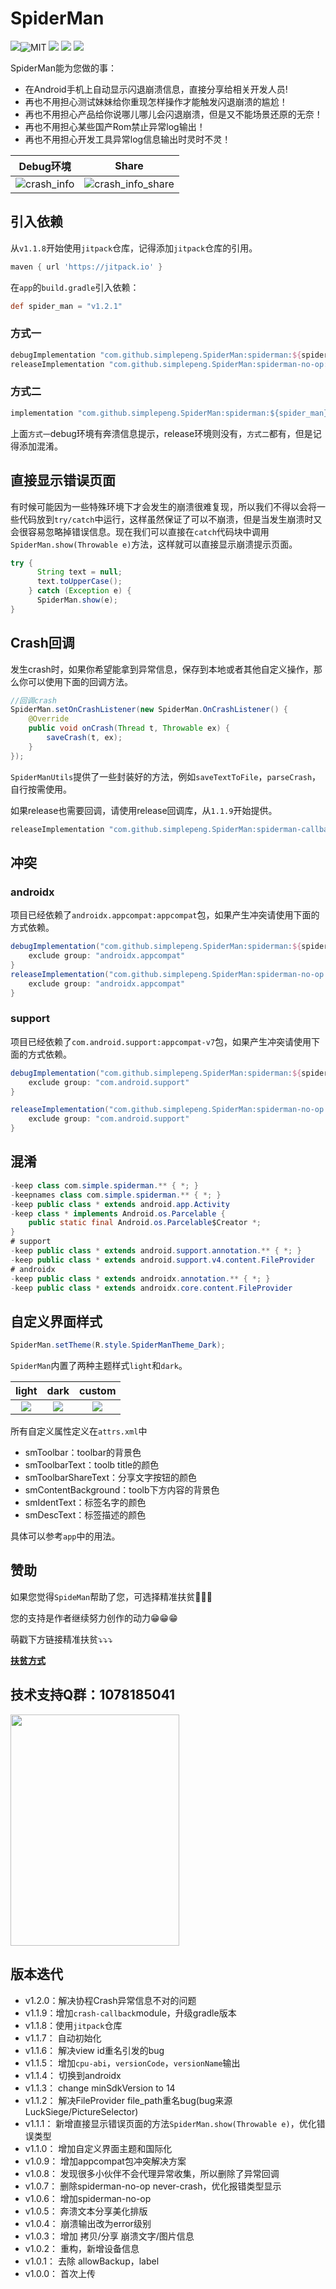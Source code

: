 # SpiderMan

[![](https://jitpack.io/v/simplepeng/SpiderMan.svg)](https://jitpack.io/#simplepeng/SpiderMan)![MIT](https://img.shields.io/badge/License-Apache%202.0-blue.svg?style=flat-square) ![](https://img.shields.io/badge/API-14%2B-brightgreen?style=flat-square) ![](https://img.shields.io/badge/Size-40k-yellow?style=flat-square) ![](https://img.shields.io/badge/Author-simplepeng-red?style=flat-square)


SpiderMan能为您做的事：

* 在Android手机上自动显示闪退崩溃信息，直接分享给相关开发人员!
* 再也不用担心测试妹妹给你重现怎样操作才能触发闪退崩溃的尴尬！
* 再也不用担心产品给你说哪儿哪儿会闪退崩溃，但是又不能场景还原的无奈！
* 再也不用担心某些国产Rom禁止异常log输出！
* 再也不用担心开发工具异常log信息输出时灵时不灵！

|               Debug环境               |                       Share                        |
| :-----------------------------------: | :------------------------------------------------: |
| ![crash_info](statics/crash_info.png) | ![crash_info_share](statics/crash_info_share.png) |

## 引入依赖

从`v1.1.8`开始使用`jitpack`仓库，记得添加`jitpack`仓库的引用。

```groovy
maven { url 'https://jitpack.io' }
```

在`app`的`build.gradle`引入依赖：

```groovy
def spider_man = "v1.2.1"
```

### 方式一

```groovy
debugImplementation "com.github.simplepeng.SpiderMan:spiderman:${spider_man}"
releaseImplementation "com.github.simplepeng.SpiderMan:spiderman-no-op:${spider_man}"
```

### 方式二

```java
implementation "com.github.simplepeng.SpiderMan:spiderman:${spider_man}"
```

上面`方式一`debug环境有奔溃信息提示，release环境则没有，`方式二`都有，但是记得添加混淆。

## 直接显示错误页面

有时候可能因为一些特殊环境下才会发生的崩溃很难复现，所以我们不得以会将一些代码放到`try/catch`中运行，这样虽然保证了可以不崩溃，但是当发生崩溃时又会很容易忽略掉错误信息。现在我们可以直接在`catch`代码块中调用`SpiderMan.show(Throwable e)`方法，这样就可以直接显示崩溃提示页面。

```java
try {
      String text = null;
      text.toUpperCase();
    } catch (Exception e) {
      SpiderMan.show(e);
}
```

## Crash回调

发生crash时，如果你希望能拿到异常信息，保存到本地或者其他自定义操作，那么你可以使用下面的回调方法。

```java
//回调crash
SpiderMan.setOnCrashListener(new SpiderMan.OnCrashListener() {
    @Override
    public void onCrash(Thread t, Throwable ex) {
        saveCrash(t, ex);
    }
});
```

`SpiderManUtils`提供了一些封装好的方法，例如`saveTextToFile`，`parseCrash`，自行按需使用。

如果release也需要回调，请使用release回调库，从`1.1.9`开始提供。

```groovy
releaseImplementation "com.github.simplepeng.SpiderMan:spiderman-callback:${spider_man}"
```

## 冲突

### androidx

项目已经依赖了`androidx.appcompat:appcompat`包，如果产生冲突请使用下面的方式依赖。

```groovy
debugImplementation("com.github.simplepeng.SpiderMan:spiderman:${spider_man}") {
    exclude group: "androidx.appcompat"
}
releaseImplementation("com.github.simplepeng.SpiderMan:spiderman-no-op:${spider_man}") {
    exclude group: "androidx.appcompat"
}
```

### support

项目已经依赖了`com.android.support:appcompat-v7`包，如果产生冲突请使用下面的方式依赖。

```groovy
debugImplementation("com.github.simplepeng.SpiderMan:spiderman:${spider_man}") {
    exclude group: "com.android.support"
}

releaseImplementation("com.github.simplepeng.SpiderMan:spiderman-no-op:${spider_man}") {
    exclude group: "com.android.support"
}
```

## 混淆

```java
-keep class com.simple.spiderman.** { *; }
-keepnames class com.simple.spiderman.** { *; }
-keep public class * extends android.app.Activity
-keep class * implements Android.os.Parcelable {
    public static final Android.os.Parcelable$Creator *;
}
# support
-keep public class * extends android.support.annotation.** { *; }
-keep public class * extends android.support.v4.content.FileProvider
# androidx
-keep public class * extends androidx.annotation.** { *; }
-keep public class * extends androidx.core.content.FileProvider
```

## 自定义界面样式

```java
SpiderMan.setTheme(R.style.SpiderManTheme_Dark);
```

`SpiderMan`内置了两种主题样式`light`和`dark`。

|                        light                         |                         dark                         |                        custom                        |
| :--------------------------------------------------: | :--------------------------------------------------: | :--------------------------------------------------: |
| ![](https://i.loli.net/2019/02/24/5c726ef04a909.png) | ![](https://i.loli.net/2019/02/24/5c726f0dc7159.png) | ![](https://i.loli.net/2019/02/24/5c72a0f278b9b.png) |

所有自定义属性定义在`attrs.xml`中

* smToolbar：toolbar的背景色
* smToolbarText：toolb title的颜色
* smToolbarShareText：分享文字按钮的颜色
* smContentBackground：toolb下方内容的背景色
* smIdentText：标签名字的颜色
* smDescText：标签描述的颜色

具体可以参考`app`中的用法。

## 赞助

如果您觉得`SpideMan`帮助了您，可选择精准扶贫🙇🙇🙇

您的支持是作者继续努力创作的动力😁😁😁

萌戳下方链接精准扶贫⤵️⤵️⤵️

**[扶贫方式](https://simplepeng.github.io/merge_pay_code/)**

## 技术支持Q群：1078185041

<img src="statics/q_group.jpg" width="270px" height="370px">

## 版本迭代

* v1.2.0：解决协程Crash异常信息不对的问题
* v1.1.9：增加`crash-callback`module，升级gradle版本
* v1.1.8：使用`jitpack`仓库
* v1.1.7： 自动初始化
* v1.1.6： 解决view id重名引发的bug
* v1.1.5： 增加`cpu-abi`，`versionCode`，`versionName`输出
* v1.1.4： 切换到androidx
* v1.1.3： change minSdkVersion to 14
* v1.1.2： 解决FileProvider file_path重名bug(bug来源LuckSiege/PictureSelector)
* v1.1.1： 新增直接显示错误页面的方法`SpiderMan.show(Throwable e)`，优化错误类型
* v1.1.0：  增加自定义界面主题和国际化
* v1.0.9： 增加appcompat包冲突解决方案
* v1.0.8： 发现很多小伙伴不会代理异常收集，所以删除了异常回调
* v1.0.7： 删除spiderman-no-op never-crash，优化报错类型显示
* v1.0.6： 增加spiderman-no-op
* v1.0.5： 奔溃文本分享美化排版
* v1.0.4： 崩溃输出改为error级别
* v1.0.3： 增加 拷贝/分享 崩溃文字/图片信息
* v1.0.2： 重构，新增设备信息
* v1.0.1： 去除 allowBackup，label
* v1.0.0： 首次上传

